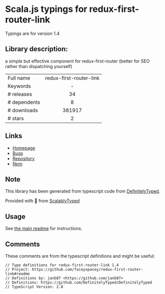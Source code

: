 
# Scala.js typings for redux-first-router-link

Typings are for version 1.4

## Library description:
a simple but effective <Link /> component for redux-first-router (better for SEO rather than dispatching yourself)

|                    |                 |
| ------------------ | :-------------: |
| Full name          | redux-first-router-link |
| Keywords           | - |
| # releases         | 34 |
| # dependents       | 8 |
| # downloads        | 381917 |
| # stars            | 2 |

## Links
- [Homepage](https://github.com/faceyspacey/redux-first-router-link#readme)
- [Bugs](https://github.com/faceyspacey/redux-first-router-link/issues)
- [Repository](https://github.com/faceyspacey/redux-first-router-link)
- [Npm](https://www.npmjs.com/package/redux-first-router-link)
    


## Note
This library has been generated from typescript code from [DefinitelyTyped](https://definitelytyped.org).

Provided with :purple_heart: from [ScalablyTyped](https://github.com/oyvindberg/ScalablyTyped)

## Usage
See [the main readme](../../readme.md) for instructions.

## Comments

These comments are from the typescript definitions and might be useful:
```
// Type definitions for redux-first-router-link 1.4
// Project: https://github.com/faceyspacey/redux-first-router-link#readme
// Definitions by: janb87 <https://github.com/janb87>
// Definitions: https://github.com/DefinitelyTyped/DefinitelyTyped
// TypeScript Version: 2.8

```

